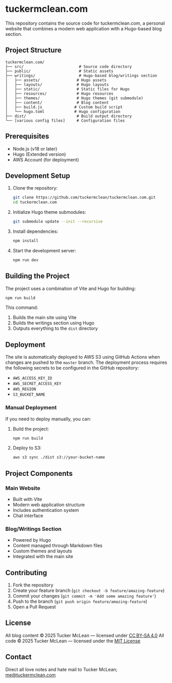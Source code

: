 # tuckermclean.com

This repository contains the source code for tuckermclean.com, a personal website that combines a modern web application with a Hugo-based blog section.

## Project Structure

```
tuckermclean.com/
├── src/                        # Source code directory
├── public/                     # Static assets
├── writings/                   # Hugo-based blog/writings section
│   ├── assets/                # Hugo assets
│   ├── layouts/               # Hugo layouts
│   ├── static/                # Static files for Hugo
│   ├── resources/             # Hugo resources
│   ├── themes/                # Hugo themes (git submodule)
│   ├── content/               # Blog content
│   ├── build.js              # Custom build script
│   └── hugo.toml             # Hugo configuration
├── dist/                      # Build output directory
└── [various config files]     # Configuration files
```

## Prerequisites

- Node.js (v18 or later)
- Hugo (Extended version)
- AWS Account (for deployment)

## Development Setup

1. Clone the repository:
   ```bash
   git clone https://github.com/tuckermclean/tuckermclean.com.git
   cd tuckermclean.com
   ```

2. Initialize Hugo theme submodules:
   ```bash
   git submodule update --init --recursive
   ```

3. Install dependencies:
   ```bash
   npm install
   ```

4. Start the development server:
   ```bash
   npm run dev
   ```

## Building the Project

The project uses a combination of Vite and Hugo for building:

```bash
npm run build
```

This command:
1. Builds the main site using Vite
2. Builds the writings section using Hugo
3. Outputs everything to the `dist` directory

## Deployment

The site is automatically deployed to AWS S3 using GitHub Actions when changes are pushed to the `master` branch. The deployment process requires the following secrets to be configured in the GitHub repository:

- `AWS_ACCESS_KEY_ID`
- `AWS_SECRET_ACCESS_KEY`
- `AWS_REGION`
- `S3_BUCKET_NAME`

### Manual Deployment

If you need to deploy manually, you can:

1. Build the project:
   ```bash
   npm run build
   ```

2. Deploy to S3:
   ```bash
   aws s3 sync ./dist s3://your-bucket-name
   ```

## Project Components

### Main Website
- Built with Vite
- Modern web application structure
- Includes authentication system
- Chat interface

### Blog/Writings Section
- Powered by Hugo
- Content managed through Markdown files
- Custom themes and layouts
- Integrated with the main site

## Contributing

1. Fork the repository
2. Create your feature branch (`git checkout -b feature/amazing-feature`)
3. Commit your changes (`git commit -m 'Add some amazing feature'`)
4. Push to the branch (`git push origin feature/amazing-feature`)
5. Open a Pull Request

## License

All blog content © 2025 Tucker McLean — licensed under [CC BY‑SA 4.0](https://creativecommons.org/licenses/by-sa/4.0/)
All code © 2025 Tucker McLean — licensed under the [MIT License](/LICENSE)

## Contact

Direct all love notes and hate mail to Tucker McLean; me@tuckermclean.com